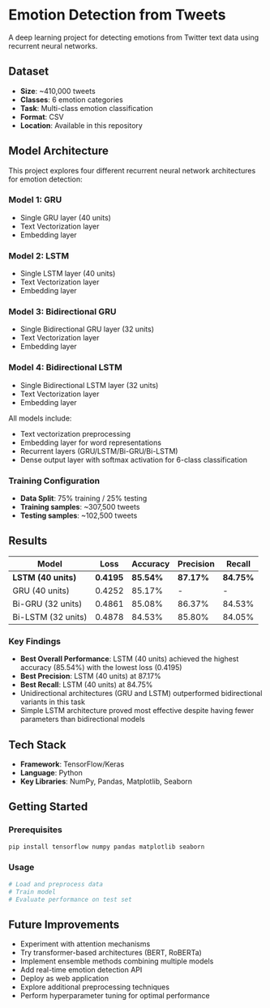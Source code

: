 # Emotion Detection from Tweets

A deep learning project for detecting emotions from Twitter text data using recurrent neural networks.

##  Dataset

- **Size**: ~410,000 tweets
- **Classes**: 6 emotion categories
- **Task**: Multi-class emotion classification
- **Format**: CSV
- **Location**: Available in this repository

##  Model Architecture

This project explores four different recurrent neural network architectures for emotion detection:

### Model 1: GRU
- Single GRU layer (40 units)
- Text Vectorization layer
- Embedding layer

### Model 2: LSTM
- Single LSTM layer (40 units)
- Text Vectorization layer
- Embedding layer

### Model 3: Bidirectional GRU
- Single Bidirectional GRU layer (32 units)
- Text Vectorization layer
- Embedding layer

### Model 4: Bidirectional LSTM
- Single Bidirectional LSTM layer (32 units)
- Text Vectorization layer
- Embedding layer

All models include:
- Text vectorization preprocessing
- Embedding layer for word representations
- Recurrent layers (GRU/LSTM/Bi-GRU/Bi-LSTM)
- Dense output layer with softmax activation for 6-class classification

### Training Configuration
- **Data Split**: 75% training / 25% testing
- **Training samples**: ~307,500 tweets
- **Testing samples**: ~102,500 tweets

##  Results

| Model | Loss | Accuracy | Precision | Recall |
|-------|------|----------|-----------|--------|
| **LSTM (40 units)** | **0.4195** | **85.54%** | **87.17%** | **84.75%** |
| GRU (40 units) | 0.4252 | 85.17% | - | - |
| Bi-GRU (32 units) | 0.4861 | 85.08% | 86.37% | 84.53% |
| Bi-LSTM (32 units) | 0.4878 | 84.53% | 85.80% | 84.05% |

### Key Findings

- **Best Overall Performance**: LSTM (40 units) achieved the highest accuracy (85.54%) with the lowest loss (0.4195)
- **Best Precision**: LSTM (40 units) at 87.17%
- **Best Recall**: LSTM (40 units) at 84.75%
- Unidirectional architectures (GRU and LSTM) outperformed bidirectional variants in this task
- Simple LSTM architecture proved most effective despite having fewer parameters than bidirectional models

##  Tech Stack

- **Framework**: TensorFlow/Keras
- **Language**: Python
- **Key Libraries**: NumPy, Pandas, Matplotlib, Seaborn

##  Getting Started

### Prerequisites
```bash
pip install tensorflow numpy pandas matplotlib seaborn
```

### Usage
```python
# Load and preprocess data
# Train model
# Evaluate performance on test set
```

##  Future Improvements

- Experiment with attention mechanisms
- Try transformer-based architectures (BERT, RoBERTa)
- Implement ensemble methods combining multiple models
- Add real-time emotion detection API
- Deploy as web application
- Explore additional preprocessing techniques
- Perform hyperparameter tuning for optimal performance



